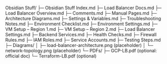 
Obsidian Stuff/
├─ Obsidian Stuff Index.md
├─ Load Balancer Docs.md
├─ Load Balancer Overview.md
├─ Comments.md
├─ Manual Pages.md
├─ Architecture Diagrams.md
├─ Settings & Variables.md
├─ Troubleshooting Notes.md
├─ Environment Checklist.md
├─ Environment Settings.md
├─ VM Setup – Region 1.md
├─ VM Setup – Region 2.md
├─ Load Balancer Settings.md
├─ Backend Services.md
├─ Health Checks.md
├─ Firewall Rules.md
├─ IAM Roles.md
├─ Service Accounts.md
├─ Testing Steps.md
├─ Diagrams/
│  ├─ load-balancer-architecture.png          (placeholder)
│  └─ network-topology.png                    (placeholder)
└─ PDFs/
   ├─ GCP-LB.pdf                              (optional: official doc)
   └─ Terraform-LB.pdf                        (optional)
